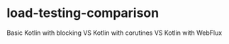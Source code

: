 # load-testing-comparison
Basic Kotlin with blocking VS Kotlin with corutines VS Kotlin with WebFlux
